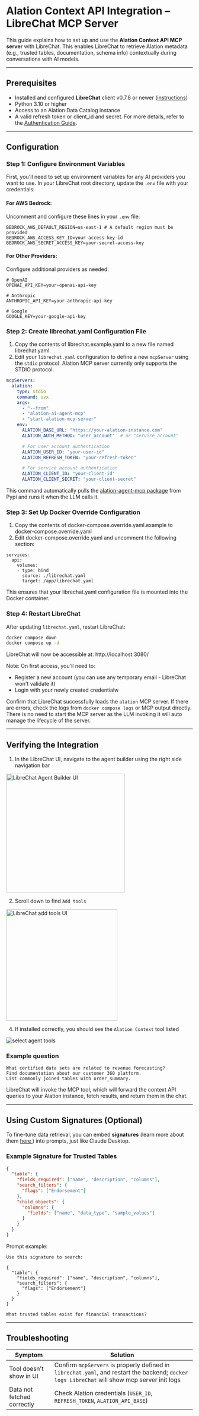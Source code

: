 # Alation Context API Integration – LibreChat MCP Server

This guide explains how to set up and use the **Alation Context API MCP server** with LibreChat. This enables LibreChat to retrieve Alation metadata (e.g., trusted tables, documentation, schema info) contextually during conversations with AI models.

---

## Prerequisites

- Installed and configured **LibreChat** client v0.7.8 or newer ([instructions](https://www.librechat.ai/docs/quick_start/local_setup))
- Python 3.10 or higher
- Access to an Alation Data Catalog instance
- A valid refresh token or client_id and secret. For more details, refer to the [Authentication Guide](https://github.com/Alation/alation-ai-agent-sdk/blob/main/guides/authentication.md).

---

## Configuration

### Step 1: Configure Environment Variables

First, you'll need to set up environment variables for any AI providers you want to use. In your LibreChat root directory, update the `.env` file with your credentials:

#### For AWS Bedrock:
Uncomment and configure these lines in your `.env` file:
```env
BEDROCK_AWS_DEFAULT_REGION=us-east-1 # A default region must be provided
BEDROCK_AWS_ACCESS_KEY_ID=your-access-key-id
BEDROCK_AWS_SECRET_ACCESS_KEY=your-secret-access-key
```

#### For Other Providers:
Configure additional providers as needed:
```
# OpenAI
OPENAI_API_KEY=your-openai-api-key

# Anthropic
ANTHROPIC_API_KEY=your-anthropic-api-key

# Google
GOOGLE_KEY=your-google-api-key
```

### Step 2: Create librechat.yaml Configuration File

1. Copy the contents of librechat.example.yaml to a new file named librechat.yaml.
2. Edit your `librechat.yaml` configuration to define a new `mcpServer` using the `stdio` protocol. Alation MCP server currently only supports the STDIO protocol.


```yaml
mcpServers:
  alation:
    type: stdio
    command: uvx
    args:
      - "--from"
      - "alation-ai-agent-mcp"
      - "start-alation-mcp-server"
    env:
      ALATION_BASE_URL: "https://your-alation-instance.com"
      ALATION_AUTH_METHOD: "user_account"  # or "service_account"

      # For user account authentication
      ALATION_USER_ID: "your-user-id"
      ALATION_REFRESH_TOKEN: "your-refresh-token"

      # For service account authentication
      ALATION_CLIENT_ID: "your-client-id"
      ALATION_CLIENT_SECRET: "your-client-secret"
```
This command automatically pulls the [alation-agent-mcp package](https://pypi.org/project/alation-ai-agent-mcp/) from Pypi and runs it when the LLM calls it.


### Step 3: Set Up Docker Override Configuration
1. Copy the contents of docker-compose.override.yaml.example to docker-compose.override.yaml
2. Edit docker-compose.override.yaml and uncomment the following section:
```
services:
  api:
    volumes:
    - type: bind
      source: ./librechat.yaml
      target: /app/librechat.yaml
```
This ensures that your librechat.yaml configuration file is mounted into the Docker container.

### Step 4: Restart LibreChat

After updating `librechat.yaml`, restart LibreChat:

```bash
docker compose down
docker compose up -d
```
LibreChat will now be accessible at: http://localhost:3080/

Note: On first access, you'll need to:
- Register a new account (you can use any temporary email - LibreChat won't validate it)
- Login with your newly created credentialw


Confirm that LibreChat successfully loads the `alation` MCP server. If there are errors, check the logs from `docker compose logs` or MCP output directly. There is no need to start the MCP server as the LLM invoking it will auto manage the lifecycle of the server.

---

## Verifying the Integration

1. In the LibreChat UI, navigate to the agent builder using the right side navigation bar

<img width="320" alt="LibreChat Agent Builder UI" src="./images/librechat-agent-builder-ui.png" />

2. Scroll down to find `Add tools`

<img width="300" alt="LibreChat add tools UI" src="./images/librechat-agent-builder-add-tools.png" />

4. If installed correctly, you should see the `Alation Context` tool listed

![select agent tools](./images/librechat-select-agent-tools.jpg)

### Example question
```text
What certified data sets are related to revenue forecasting?
Find documentation about our customer 360 platform.
List commonly joined tables with order_summary.
```

LibreChat will invoke the MCP tool, which will forward the context API queries to your Alation instance, fetch results, and return them in the chat.

---

## Using Custom Signatures (Optional)

To fine-tune data retrieval, you can embed **signatures** (learn more about them <a href="https://developer.alation.com/dev/docs/customize-the-aggregated-context-api-calls-with-a-signature" target="_blank"> here </a>) into prompts, just like Claude Desktop.

### Example Signature for Trusted Tables

```json
{
  "table": {
    "fields_required": ["name", "description", "columns"],
    "search_filters": {
      "flags": ["Endorsement"]
    },
    "child_objects": {
      "columns": {
        "fields": ["name", "data_type", "sample_values"]
      }
    }
  }
}
```

Prompt example:

```
Use this signature to search:

{
  "table": {
    "fields_required": ["name", "description", "columns"],
    "search_filters": {
      "flags": ["Endorsement"]
    }
  }
}

What trusted tables exist for financial transactions?
```

---

## Troubleshooting

| Symptom | Solution |
|--------|----------|
| Tool doesn't show in UI | Confirm `mcpServers` is properly defined in `librechat.yaml`, and restart the backend; `docker logs LibreChat` will show mcp server init logs |
| Data not fetched correctly | Check Alation credentials (`USER_ID`, `REFRESH_TOKEN`, `ALATION_API_BASE`) |